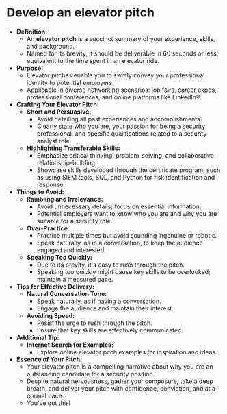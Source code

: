 # Develop an elevator pitch

- **Definition:**
	- An **elevator pitch** is a succinct summary of your experience, skills, and background.
	- Named for its brevity, it should be deliverable in 60 seconds or less, equivalent to the time spent in an elevator ride.
- **Purpose:**
	- Elevator pitches enable you to swiftly convey your professional identity to potential employers.
	- Applicable in diverse networking scenarios: job fairs, career expos, professional conferences, and online platforms like LinkedIn®.
- **Crafting Your Elevator Pitch:**
	- **Short and Persuasive:**
		- Avoid detailing all past experiences and accomplishments.
		- Clearly state who you are, your passion for being a security professional, and specific qualifications related to a security analyst role.
	- **Highlighting Transferable Skills:**
		- Emphasize critical thinking, problem-solving, and collaborative relationship-building.
		- Showcase skills developed through the certificate program, such as using SIEM tools, SQL, and Python for risk identification and response.
- **Things to Avoid:**
	- **Rambling and Irrelevance:**
		- Avoid unnecessary details; focus on essential information.
		- Potential employers want to know who you are and why you are suitable for a security role.
	- **Over-Practice:**
		- Practice multiple times but avoid sounding ingenuine or robotic.
		- Speak naturally, as in a conversation, to keep the audience engaged and interested.
	- **Speaking Too Quickly:**
		- Due to its brevity, it's easy to rush through the pitch.
		- Speaking too quickly might cause key skills to be overlooked; maintain a measured pace.
- **Tips for Effective Delivery:**
	- **Natural Conversation Tone:**
		- Speak naturally, as if having a conversation.
		- Engage the audience and maintain their interest.
	- **Avoiding Speed:**
		- Resist the urge to rush through the pitch.
		- Ensure that key skills are effectively communicated.
- **Additional Tip:**
	- **Internet Search for Examples:**
		- Explore online elevator pitch examples for inspiration and ideas.
- **Essence of Your Pitch:**
	- Your elevator pitch is a compelling narrative about why you are an outstanding candidate for a security position.
	- Despite natural nervousness, gather your composure, take a deep breath, and deliver your pitch with confidence, conviction, and at a normal pace.
	- You've got this!
